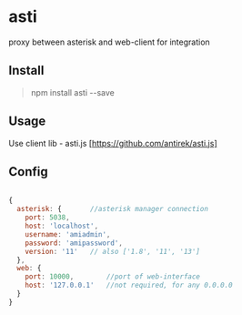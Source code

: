 # asti

proxy between asterisk and web-client for integration


## Install

> npm install asti --save


## Usage

Use client lib - asti.js [https://github.com/antirek/asti.js]



## Config

`````javascript 

{
  asterisk: {       //asterisk manager connection
    port: 5038,
    host: 'localhost',
    username: 'amiadmin',
    password: 'amipassword',
    version: '11'   // also ['1.8', '11', '13']
  },
  web: {
    port: 10000,        //port of web-interface
    host: '127.0.0.1'   //not required, for any 0.0.0.0
  }
}

`````